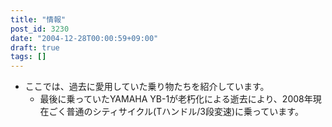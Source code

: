 ```yaml
---
title: "情報"
post_id: 3230
date: "2004-12-28T00:00:59+09:00"
draft: true
tags: []
---
```



* ここでは、過去に愛用していた乗り物たちを紹介しています。
  * 最後に乗っていたYAMAHA YB-1が老朽化による逝去により、2008年現在ごく普通のシティサイクル(Tハンドル/3段変速)に乗っています。
